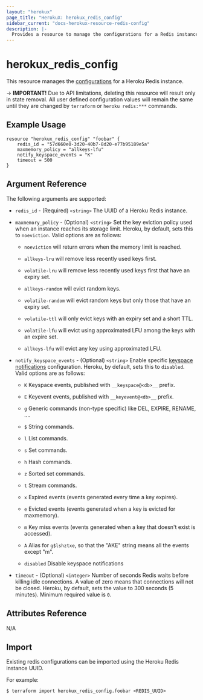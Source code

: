 ```yaml
---
layout: "herokux"
page_title: "HerokuX: herokux_redis_config"
sidebar_current: "docs-herokux-resource-redis-config"
description: |-
  Provides a resource to manage the configurations for a Redis instance/
---
```


# herokux\_redis\_config

This resource manages the [configurations](https://devcenter.heroku.com/articles/heroku-redis#configuring-your-instance)
for a Heroku Redis instance.

-> **IMPORTANT!**
Due to API limitations, deleting this resource will result only in state removal. All user defined configuration values
will remain the same until they are changed by `terraform` or `heroku redis:***` commands.

## Example Usage

```hcl-terraform
resource "herokux_redis_config" "foobar" {
	redis_id = "57d660e0-3d20-40b7-8d20-e77b95189e5a"
	maxmemory_policy = "allkeys-lfu"
	notify_keyspace_events = "K"
	timeout = 500
}
```

## Argument Reference

The following arguments are supported:

* `redis_id` - (Required) `<string>` The UUID of a Heroku Redis instance.

* `maxmemory_policy` - (Optional) `<string>` Set the key eviction policy used when an instance reaches its storage limit.
Heroku, by default, sets this to `noeviction`. Valid options are as follows:

    * `noeviction` will return errors when the memory limit is reached.

    * `allkeys-lru` will remove less recently used keys first.

    * `volatile-lru` will remove less recently used keys first that have an expiry set.

    * `allkeys-random` will evict random keys.

    * `volatile-random` will evict random keys but only those that have an expiry set.

    * `volatile-ttl` will only evict keys with an expiry set and a short TTL.

    * `volatile-lfu` will evict using approximated LFU among the keys with an expire set.

    * `allkeys-lfu` will evict any key using approximated LFU.

* `notify_keyspace_events` - (Optional) `<string>` Enable specific [keyspace notifications](https://redis.io/topics/notifications)
configuration. Heroku, by default, sets this to `disabled`. Valid options are as follows:

    * `K` Keyspace events, published with `__keyspace@<db>__` prefix.

    * `E` Keyevent events, published with `__keyevent@<db>__` prefix.

    * `g` Generic commands (non-type specific) like DEL, EXPIRE, RENAME, ....

    * `$` String commands.

    * `l` List commands.

    * `s` Set commands.

    * `h` Hash commands.

    * `z` Sorted set commands.

    * `t` Stream commands.

    * `x` Expired events (events generated every time a key expires).

    * `e` Evicted events (events generated when a key is evicted for maxmemory).

    * `m` Key miss events (events generated when a key that doesn't exist is accessed).

    * `A` Alias for `g$lshztxe`, so that the "AKE" string means all the events except "m".

    * `disabled` Disable keyspace notifications

* `timeout` - (Optional) `<integer>` Number of seconds Redis waits before killing idle connections.
A value of zero means that connections will not be closed. Heroku, by default, sets the value to 300 seconds (5 minutes).
Minimum required value is `0`.

## Attributes Reference

N/A

## Import

Existing redis configurations can be imported using the Heroku Redis instance UUID.

For example:

```shell script
$ terraform import herokux_redis_config.foobar <REDIS_UUID>
```
